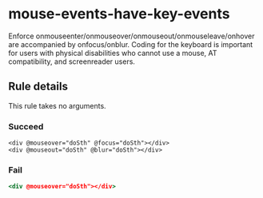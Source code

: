 # mouse-events-have-key-events

Enforce onmouseenter/onmouseover/onmouseout/onmouseleave/onhover are accompanied by onfocus/onblur. Coding for the keyboard is important for users with physical disabilities who cannot use a mouse, AT compatibility, and screenreader users.

## Rule details

This rule takes no arguments.

### Succeed
```
<div @mouseover="doSth" @focus="doSth"></div>
<div @mouseout="doSth" @blur="doSth"></div>
```

### Fail

```jsx
<div @mouseover="doSth"></div>
```